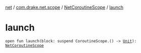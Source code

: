 [net](../../index.md) / [com.drake.net.scope](../index.md) / [NetCoroutineScope](index.md) / [launch](./launch.md)

# launch

`open fun launch(block: suspend CoroutineScope.() -> `[`Unit`](https://kotlinlang.org/api/latest/jvm/stdlib/kotlin/-unit/index.html)`): `[`NetCoroutineScope`](index.md)